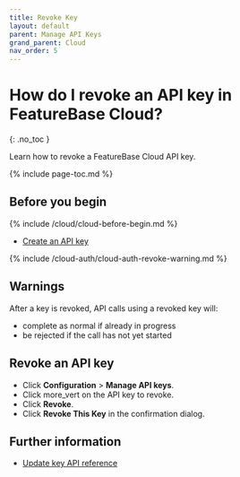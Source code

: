 ```yaml
---
title: Revoke Key
layout: default
parent: Manage API Keys
grand_parent: Cloud
nav_order: 5
---
```


# How do I revoke an API key in FeatureBase Cloud?
{: .no_toc }

Learn how to revoke a FeatureBase Cloud API key.

{% include page-toc.md %}

## Before you begin

{% include /cloud/cloud-before-begin.md %}
* [Create an API key](/docs/cloud/cloud-authentication/cloud-auth-create-key/)

{% include /cloud-auth/cloud-auth-revoke-warning.md %}

## Warnings

After a key is revoked, API calls using a revoked key will:
* complete as normal if already in progress
* be rejected if the call has not yet started

## Revoke an API key

* Click **Configuration** > **Manage API keys**.
* Click <span class="material-icons md-18">more_vert</span> on the API key to revoke.
* Click **Revoke**.
* Click **Revoke This Key** in the confirmation dialog.

## Further information

* [Update key API reference](https://api-docs-featurebase-cloud.redoc.ly/latest#operation/putUserKey)
